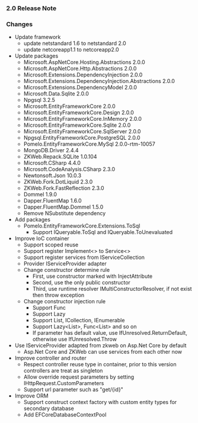 ﻿### 2.0 Release Note

### Changes

- Update framework
	- update netstandard 1.6 to netstandard 2.0
	- update netcoreapp1.1 to netcoreapp2.0
- Update packages
	- Microsoft.AspNetCore.Hosting.Abstractions 2.0.0
	- Microsoft.AspNetCore.Http.Abstractions 2.0.0
	- Microsoft.Extensions.DependencyInjection 2.0.0
	- Microsoft.Extensions.DependencyInjection.Abstractions 2.0.0
	- Microsoft.Extensions.DependencyModel 2.0.0
	- Microsoft.Data.Sqlite 2.0.0
	- Npgsql 3.2.5
	- Microsoft.EntityFrameworkCore 2.0.0
	- Microsoft.EntityFrameworkCore.Design 2.0.0
	- Microsoft.EntityFrameworkCore.InMemory 2.0.0
	- Microsoft.EntityFrameworkCore.Sqlite 2.0.0
	- Microsoft.EntityFrameworkCore.SqlServer 2.0.0
	- Npgsql.EntityFrameworkCore.PostgreSQL 2.0.0
	- Pomelo.EntityFrameworkCore.MySql 2.0.0-rtm-10057
	- MongoDB.Driver 2.4.4
	- ZKWeb.Repack.SQLite 1.0.104
	- Microsoft.CSharp 4.4.0
	- Microsoft.CodeAnalysis.CSharp 2.3.0
	- Newtonsoft.Json 10.0.3
	- ZKWeb.Fork.DotLiquid 2.3.0
	- ZKWeb.Fork.FastReflection 2.3.0
	- Dommel 1.9.0
	- Dapper.FluentMap 1.6.0
	- Dapper.FluentMap.Dommel 1.5.0
	- Remove NSubstitute dependency
- Add packages
	- Pomelo.EntityFrameworkCore.Extensions.ToSql
		- Support IQueryable<T>.ToSql and IQueryable<T>.ToUnevaluated
- Improve IoC container
	- Support scoped reuse
	- Support register Implement<> to Service<>
	- Support register services from IServiceCollection
	- Provider IServiceProvider adapter
	- Change constructor determine rule
		- First, use constructor marked with InjectAttribute
		- Second, use the only public constructor
		- Third, use runtime resolver IMultiConstructorResolver, if not exist then throw exception
	- Change constructor injection rule
		- Support Func<T>
		- Support Lazy<T>
		- Support List<T>, ICollection<T>, IEnumerable<T>
		- Support Lazy<List<T>>, Func<List<T>> and so on
		- If parameter has default value, use IfUnresolved.ReturnDefault, otherwise use IfUnresolved.Throw
- Use IServiceProvider adapted from zkweb on Asp.Net Core by default
	- Asp.Net Core and ZKWeb can use services from each other now
- Improve controller and router
	- Respect controller reuse type in container, prior to this version controllers are treat as singleton
	- Allow override request parameters by setting IHttpRequest.CustomParameters
	- Support url parameter such as "get/{id}"
- Improve ORM
	- Support construct context factory with custom entity types for secondary database
	- Add EFCoreDatabaseContextPool
